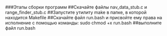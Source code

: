 ###Этапы сборки программ
##Скачайте файлы nav_data_stub.c и range_finder_stub.c
##Запустите утилиту make в папке, в которой находится Makefile
##Скачайте файл run.bash и присвойте ему права на исполнение с помощью команды: sudo chmod +x run.bash
##выполните файл run.bash